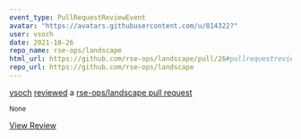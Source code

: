 ```yaml
---
event_type: PullRequestReviewEvent
avatar: "https://avatars.githubusercontent.com/u/814322?"
user: vsoch
date: 2021-10-26
repo_name: rse-ops/landscape
html_url: https://github.com/rse-ops/landscape/pull/26#pullrequestreview-789787413
repo_url: https://github.com/rse-ops/landscape
---
```


<a href='https://github.com/vsoch' target='_blank'>vsoch</a> <a href='https://github.com/rse-ops/landscape/pull/26#pullrequestreview-789787413' target='_blank'>reviewed</a> a <a href='https://github.com/rse-ops/landscape/pull/26' target='_blank'>rse-ops/landscape pull request</a>

<small>None</small>

<a href='https://github.com/rse-ops/landscape/pull/26#pullrequestreview-789787413' target='_blank'>View Review</a>